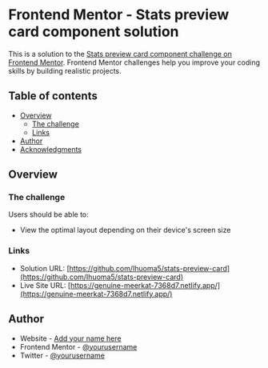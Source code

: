 # Frontend Mentor - Stats preview card component solution

This is a solution to the [Stats preview card component challenge on Frontend Mentor](https://www.frontendmentor.io/challenges/stats-preview-card-component-8JqbgoU62). Frontend Mentor challenges help you improve your coding skills by building realistic projects. 

## Table of contents

- [Overview](#overview)
  - [The challenge](#the-challenge)
  - [Links](#links)
- [Author](#author)
- [Acknowledgments](#acknowledgments)


## Overview

### The challenge

Users should be able to:

- View the optimal layout depending on their device's screen size


### Links

- Solution URL: [https://github.com/Ihuoma5/stats-preview-card](https://github.com/Ihuoma5/stats-preview-card)
- Live Site URL: [https://genuine-meerkat-7368d7.netlify.app/](https://genuine-meerkat-7368d7.netlify.app/)


## Author

- Website - [Add your name here](https://ihuoma5.netlify.app/)
- Frontend Mentor - [@yourusername](https://www.frontendmentor.io/profile/ihuoma5)
- Twitter - [@yourusername](https://www.twitter.com/ihu_oma5)




